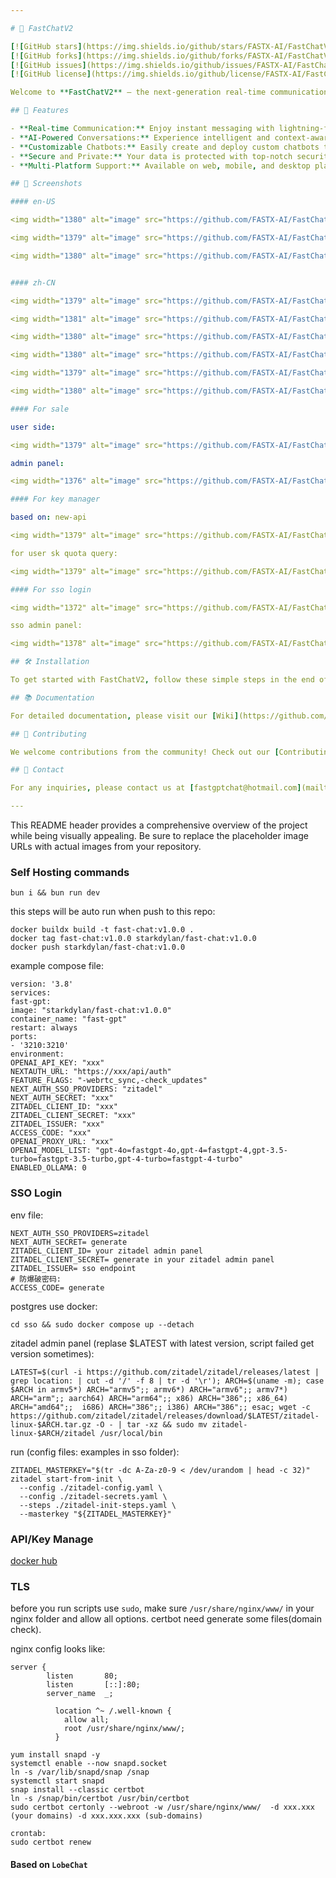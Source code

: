 ```yaml
---

# 🚀 FastChatV2

[![GitHub stars](https://img.shields.io/github/stars/FASTX-AI/FastChatV2.svg?style=for-the-badge&label=Stars&color=brightgreen)](https://github.com/FASTX-AI/FastChatV2/stargazers)
[![GitHub forks](https://img.shields.io/github/forks/FASTX-AI/FastChatV2.svg?style=for-the-badge&label=Forks&color=orange)](https://github.com/FASTX-AI/FastChatV2/network/members)
[![GitHub issues](https://img.shields.io/github/issues/FASTX-AI/FastChatV2.svg?style=for-the-badge&label=Issues&color=yellow)](https://github.com/FASTX-AI/FastChatV2/issues)
[![GitHub license](https://img.shields.io/github/license/FASTX-AI/FastChatV2.svg?style=for-the-badge&label=License&color=blue)](https://github.com/FASTX-AI/FastChatV2/blob/main/LICENSE)

Welcome to **FastChatV2** – the next-generation real-time communication platform leveraging cutting-edge AI technologies to deliver an unparalleled user experience. With FastChatV2, you can enjoy seamless conversations, intelligent responses, and advanced features that elevate your communication to the next level.

## 🌟 Features

- **Real-time Communication:** Enjoy instant messaging with lightning-fast response times.
- **AI-Powered Conversations:** Experience intelligent and context-aware responses, powered by state-of-the-art NLP models.
- **Customizable Chatbots:** Easily create and deploy custom chatbots to enhance user interactions.
- **Secure and Private:** Your data is protected with top-notch security protocols ensuring privacy and safety.
- **Multi-Platform Support:** Available on web, mobile, and desktop platforms for a unified communication experience.

## 📸 Screenshots

#### en-US

<img width="1380" alt="image" src="https://github.com/FASTX-AI/FastChatV2/assets/165481157/45ea1bd8-4de3-4d14-ac9a-9db6a60b4fc0">

<img width="1379" alt="image" src="https://github.com/FASTX-AI/FastChatV2/assets/165481157/8ef040fa-9c8f-45f8-901c-e67ca94ddd73">

<img width="1380" alt="image" src="https://github.com/FASTX-AI/FastChatV2/assets/165481157/43d09609-819d-4a65-807a-f93b0e0042c6">


#### zh-CN

<img width="1379" alt="image" src="https://github.com/FASTX-AI/FastChatV2/assets/165481157/9e225300-8ea8-40ee-9e99-566e9ee5585d">

<img width="1381" alt="image" src="https://github.com/FASTX-AI/FastChatV2/assets/165481157/3c7fe75f-6514-4117-ba75-e8b2d88ed3c2">

<img width="1380" alt="image" src="https://github.com/FASTX-AI/FastChatV2/assets/165481157/a90edbd3-8219-4fdf-9e31-8b5002d65ebf">

<img width="1380" alt="image" src="https://github.com/FASTX-AI/FastChatV2/assets/165481157/ad6f2feb-026e-43a2-96cf-00df156a279c">

<img width="1379" alt="image" src="https://github.com/FASTX-AI/FastChatV2/assets/165481157/85d27897-2384-4e76-ae24-c57c1d58d66f">

<img width="1380" alt="image" src="https://github.com/FASTX-AI/FastChatV2/assets/165481157/2024210b-b093-469d-ba15-60f44a554105">

#### For sale

user side:

<img width="1379" alt="image" src="https://github.com/FASTX-AI/FastChatV2/assets/165481157/37190a4c-6a5f-4c91-ae13-175c5e1b9115">

admin panel:

<img width="1376" alt="image" src="https://github.com/FASTX-AI/FastChatV2/assets/165481157/82dd5c05-4f74-4a99-ac0a-3fc2d12fa89e">

#### For key manager

based on: new-api

<img width="1379" alt="image" src="https://github.com/FASTX-AI/FastChatV2/assets/165481157/49c8aea1-7243-4380-99e6-dde9312e0c69">

for user sk quota query:

<img width="1379" alt="image" src="https://github.com/FASTX-AI/FastChatV2/assets/165481157/3a1f98a1-016f-40eb-9664-6de1951599e2">

#### For sso login

<img width="1372" alt="image" src="https://github.com/FASTX-AI/FastChatV2/assets/165481157/3cfd4084-303e-4a8f-aef1-610d58ecc2b0">

sso admin panel:

<img width="1378" alt="image" src="https://github.com/FASTX-AI/FastChatV2/assets/165481157/e2a83654-513c-413f-900c-79e1410047cb">

## 🛠️ Installation

To get started with FastChatV2, follow these simple steps in the end of page.

## 📚 Documentation

For detailed documentation, please visit our [Wiki](https://github.com/FASTX-AI/FastChatV2/wiki).

## 🤝 Contributing

We welcome contributions from the community! Check out our [Contributing Guide](https://github.com/FASTX-AI/FastChatV2/blob/main/CONTRIBUTING.md) to get started.

## 📧 Contact

For any inquiries, please contact us at [fastgptchat@hotmail.com](mailto:fastgptchat@hotmail.com).

---
```


This README header provides a comprehensive overview of the project while being visually appealing. Be sure to replace the placeholder image URLs with actual images from your repository.

### Self Hosting commands

`bun i && bun run dev`

this steps will be auto run when push to this repo:

```shell
docker buildx build -t fast-chat:v1.0.0 .
docker tag fast-chat:v1.0.0 starkdylan/fast-chat:v1.0.0
docker push starkdylan/fast-chat:v1.0.0
```

example compose file:

```shell
version: '3.8'
services:
fast-gpt:
image: "starkdylan/fast-chat:v1.0.0"
container_name: "fast-gpt"
restart: always
ports:
- '3210:3210'
environment:
OPENAI_API_KEY: "xxx"
NEXTAUTH_URL: "https://xxx/api/auth"
FEATURE_FLAGS: "-webrtc_sync,-check_updates"
NEXT_AUTH_SSO_PROVIDERS: "zitadel"
NEXT_AUTH_SECRET: "xxx"
ZITADEL_CLIENT_ID: "xxx"
ZITADEL_CLIENT_SECRET: "xxx"
ZITADEL_ISSUER: "xxx"
ACCESS_CODE: "xxx"
OPENAI_PROXY_URL: "xxx"
OPENAI_MODEL_LIST: "gpt-4o=fastgpt-4o,gpt-4=fastgpt-4,gpt-3.5-turbo=fastgpt-3.5-turbo,gpt-4-turbo=fastgpt-4-turbo"
ENABLED_OLLAMA: 0
```

### SSO Login

env file:

```shell
NEXT_AUTH_SSO_PROVIDERS=zitadel
NEXT_AUTH_SECRET= generate
ZITADEL_CLIENT_ID= your zitadel admin panel
ZITADEL_CLIENT_SECRET= generate in your zitadel admin panel
ZITADEL_ISSUER= sso endpoint
# 防爆破密码:
ACCESS_CODE= generate
```

postgres use docker:

```shell
cd sso && sudo docker compose up --detach
```

zitadel admin panel (replase $LATEST with latest version, script failed get version sometimes):

```
LATEST=$(curl -i https://github.com/zitadel/zitadel/releases/latest | grep location: | cut -d '/' -f 8 | tr -d '\r'); ARCH=$(uname -m); case $ARCH in armv5*) ARCH="armv5";; armv6*) ARCH="armv6";; armv7*) ARCH="arm";; aarch64) ARCH="arm64";; x86) ARCH="386";; x86_64) ARCH="amd64";;  i686) ARCH="386";; i386) ARCH="386";; esac; wget -c https://github.com/zitadel/zitadel/releases/download/$LATEST/zitadel-linux-$ARCH.tar.gz -O - | tar -xz && sudo mv zitadel-linux-$ARCH/zitadel /usr/local/bin
```

run (config files: examples in sso folder):

```shell
ZITADEL_MASTERKEY="$(tr -dc A-Za-z0-9 < /dev/urandom | head -c 32)"
zitadel start-from-init \
  --config ./zitadel-config.yaml \
  --config ./zitadel-secrets.yaml \
  --steps ./zitadel-init-steps.yaml \
  --masterkey "${ZITADEL_MASTERKEY}"
```

### API/Key Manage

[docker hub](https://hub.docker.com/repositories/starkdylan)

### TLS

before you run scripts use `sudo`, make sure `/usr/share/nginx/www/` in your nginx folder and allow all options.
certbot need generate some files(domain check).

nginx config looks like:

```shell
server {
        listen       80;
        listen       [::]:80;
        server_name  _;

	      location ^~ /.well-known {
		    allow all;
        	root /usr/share/nginx/www/;
    	  }
```

```shell
yum install snapd -y
systemctl enable --now snapd.socket
ln -s /var/lib/snapd/snap /snap
systemctl start snapd
snap install --classic certbot
ln -s /snap/bin/certbot /usr/bin/certbot
sudo certbot certonly --webroot -w /usr/share/nginx/www/  -d xxx.xxx (your domains) -d xxx.xxx.xxx (sub-domains)

crontab:
sudo certbot renew
```

#### Based on `LobeChat`
